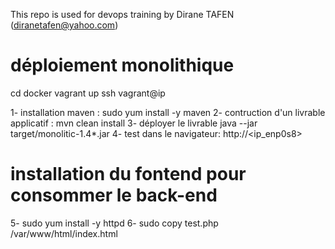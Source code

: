 This repo is used for devops training by Dirane TAFEN (diranetafen@yahoo.com)
# déploiement monolithique
cd docker
vagrant up 
ssh vagrant@ip

1- installation maven :
sudo yum install -y maven
2- contruction d'un livrable applicatif :
mvn clean install
3- déployer le livrable 
java --jar target/monolitic-1.4*.jar
4- test dans le navigateur: 
http://<ip_enp0s8>

# installation du fontend pour consommer le back-end
5-  sudo yum install -y httpd
6-  sudo copy  test.php /var/www/html/index.html

